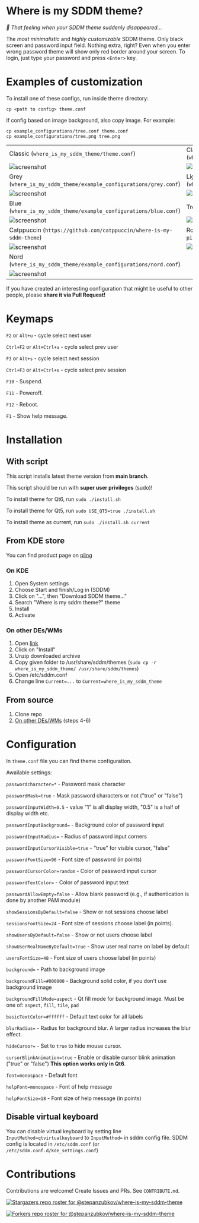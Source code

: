 # Where is my SDDM theme?

*:eyes: That feeling when your SDDM theme suddenly disappeared...*

The *most minimalistic* and *highly customizable* SDDM theme. Only black screen and password input field. Nothing extra, right? Even when you enter wrong password theme will show only red border around your screen. To login, just type your password and press `<Enter>` key.

# Examples of customization

To install one of these configs, run inside theme directory:

```shell
cp <path to config> theme.conf
```

If config based on image background, also copy image. For example:

```shell
cp example_configurations/tree.conf theme.conf
cp example_configurations/tree.png tree.png
```

| | |
| --- |--- |
| Classic (`where_is_my_sddm_theme/theme.conf`) | Classic, no cursor (`where_is_my_sddm_theme/example_configurations/classic_nocursor.conf`) |
| ![screenshot](./where_is_my_sddm_theme/screenshot.png) | ![screenshot](./screenshots/classic_nocursor.png) |
| Grey (`where_is_my_sddm_theme/example_configurations/grey.conf`) | Light grey (`where_is_my_sddm_theme/example_configurations/lightgrey.conf`) |
| ![screenshot](./screenshots/grey.png) | ![screenshot](./screenshots/lightgrey.png) |
| Blue (`where_is_my_sddm_theme/example_configurations/blue.conf`) |  Tree (`where_is_my_sddm_theme/example_configurations/tree.conf`) |
| ![screenshot](./screenshots/blue.png) | ![screenshot](./screenshots/tree.png) |
| Catppuccin (`https://github.com/catppuccin/where-is-my-sddm-theme`) | Rose-Pine Moon (`where_is_my_sddm_theme/example_configurations/rose-pine-moon.conf`) |
| ![screenshot](./screenshots/catppuccin-mocha.webp) | ![screenshot](./screenshots/rose-pine-moon.png) |
| Nord (`where_is_my_sddm_theme/example_configurations/nord.conf`) | |
| ![screenshot](./screenshots/nord.png) | |

If you have created an interesting configuration that might be useful to other people, please **share it via Pull Request!**

# Keymaps

`F2` or `Alt+u` - cycle select next user

`Ctrl+F2` or `Alt+Ctrl+u` - cycle select prev user

`F3` or `Alt+s` - cycle select next session

`Ctrl+F3` or `Alt+Ctrl+s` - cycle select prev session

`F10` - Suspend.

`F11` - Poweroff.

`F12` - Reboot.

`F1` - Show help message.

# Installation

## With script

This script installs latest theme version from **main branch**.

This script should be run with **super user privileges** (sudo)!

To install theme for Qt6, run `sudo ./install.sh`

To install theme for Qt5, run `sudo USE_QT5=true ./install.sh`

To install theme as current, run `sudo ./install.sh current`

## From KDE store

You can find product page on [pling](https://www.pling.com/p/2011322/)

### On KDE

1. Open System settings
2. Choose Start and finish/Log in (SDDM)
3. Click on "...", then "Download SDDM theme..."
4. Search "Where is my sddm theme?" theme
5. Install
6. Activate

### On other DEs/WMs

1. Open [link](https://www.pling.com/p/2011322/)
2. Click on "Install"
3. Unzip downloaded archive
4. Copy given folder to /usr/share/sddm/themes (`sudo cp -r where_is_my_sddm_theme/ /usr/share/sddm/themes`)
5. Open /etc/sddm.conf
6. Change line `Current=...` to `Current=where_is_my_sddm_theme`

## From source

1. Clone repo
2. [On other DEs/WMs](#on-other-deswms) (steps 4-6)

# Configuration

In `theme.conf` file you can find theme configuration.

Awailable settings:

`passwordcharacter=*` - Password mask character

`passwordMask=true` - Mask password characters or not ("true" or "false")

`passwordInputWidth=0.5` - value "1" is all display width, "0.5" is a half of display width etc.

`passwordInputBackground=` - Background color of password input

`passwordInputRadius=` - Radius of password input corners

`passwordInputCursorVisible=true` - "true" for visible cursor, "false"

`passwordFontSize=96` - Font size of password (in points)

`passwordCursorColor=random` - Color of password input cursor

`passwordTextColor=` - Color of password input text

`passwordAllowEmpty=false` - Allow blank password (e.g., if authentication is done by another PAM module)

`showSessionsByDefault=false` - Show or not sessions choose label

`sessionsFontSize=24` - Font size of sessions choose label (in points).

`showUsersByDefault=false` - Show or not users choose label

`showUserRealNameByDefault=true` - Show user real name on label by default

`usersFontSize=48` - Font size of users choose label (in points)

`background=` - Path to background image

`backgroundFill=#000000` - Background solid color, if you don't use background image

`backgroundFillMode=aspect` - Qt fill mode for background image. Must be one of: `aspect`, `fill`, `tile`, `pad`

`basicTextColor=#ffffff` - Default text color for all labels

`blurRadius=` - Radius for background blur. A larger radius increases the blur effect.

`hideCursor=` - Set to `true` to hide mouse cursor.

`cursorBlinkAnimation=true` - Enable or disable cursor blink animation ("true" or "false") **This option works only in Qt6**.

`font=monospace` - Default font

`helpFont=monospace` - Font of help message

`helpFontSize=18` - Font size of help message (in points)

## Disable virtual keyboard

You can disable virtual keyboard by setting line `InputMethod=qtvirtualkeyboard`
to `InputMethod=` in sddm config file. SDDM config is located in `/etc/sddm.conf`
(or `/etc/sddm.conf.d/kde_settings.conf`)

# Contributions

Contributions are welcome! Create Issues and PRs. See `CONTRIBUTE.md`.

[![Stargazers repo roster for @stepanzubkov/where-is-my-sddm-theme](https://reporoster.com/stars/stepanzubkov/where-is-my-sddm-theme)](https://github.com/stepanzubkov/where-is-my-sddm-theme/stargazers)

[![Forkers repo roster for @stepanzubkov/where-is-my-sddm-theme](https://reporoster.com/forks/stepanzubkov/where-is-my-sddm-theme)](https://github.com/stepanzubkov/where-is-my-sddm-theme/network/members)
